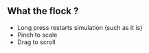 ## What the flock ?

-  Long press restarts simulation (such as it is)
-  Pinch to scale
-  Drag to scroll

